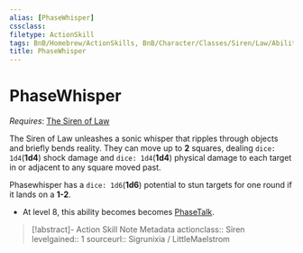 ```yaml
---
alias: [PhaseWhisper]
cssclass: 
filetype: ActionSkill
tags: BnB/Homebrew/ActionSkills, BnB/Character/Classes/Siren/Law/Abilities
title: PhaseWhisper
---
```


# PhaseWhisper
*Requires*: [The Siren of Law](The-Siren-of-Law.md)

The Siren of Law unleashes a sonic whisper that ripples through objects and briefly bends reality. They can move up to **2** squares, dealing `dice: 1d4`(**1d4**) shock damage and `dice: 1d4`(**1d4**) physical damage to each target in or adjacent to any square moved past.

Phasewhisper has a `dice: 1d6`(**1d6**) potential to stun targets for one round if it lands on a **1-2**.

- At level 8, this ability becomes becomes [PhaseTalk](PhaseTalk.md).

>[!abstract]- Action Skill Note Metadata
> actionclass:: Siren
> levelgained:: 1
> sourceurl:: Sigrunixia / LittleMaelstrom
